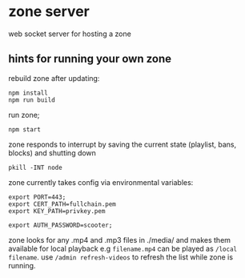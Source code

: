 # zone server

web socket server for hosting a zone


## hints for running your own zone

rebuild zone after updating:
```
npm install
npm run build
```

run zone;
```
npm start
```

zone responds to interrupt by saving the current state (playlist, bans, blocks) and shutting down
```
pkill -INT node
```

zone currently takes config via environmental variables:
```
export PORT=443;
export CERT_PATH=fullchain.pem
export KEY_PATH=privkey.pem

export AUTH_PASSWORD=scooter;
```

zone looks for any .mp4 and .mp3 files in ./media/ and makes them available for local playback e.g `filename.mp4` can be played as `/local filename`. use `/admin refresh-videos` to refresh the list while zone is running.
